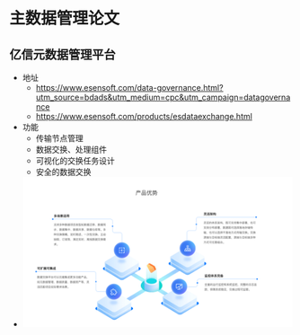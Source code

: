# 主数据管理论文

## 亿信元数据管理平台

* 地址
  * https://www.esensoft.com/data-governance.html?utm_source=bdads&utm_medium=cpc&utm_campaign=datagovernance
  * https://www.esensoft.com/products/esdataexchange.html
* 功能
  * 传输节点管理
  * 数据交换、处理组件
  * 可视化的交换任务设计
  * 安全的数据交换
* ![QQ20201130-143813](../pic/QQ20201130-143813.png)